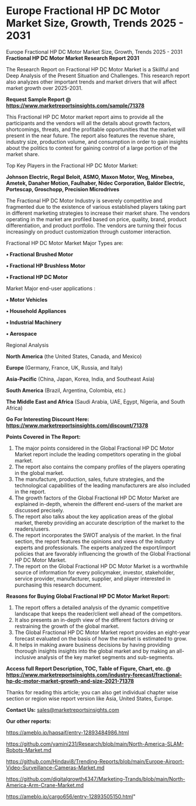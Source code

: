 # Europe Fractional HP DC Motor Market Size, Growth, Trends 2025 - 2031
Europe Fractional HP DC Motor Market Size, Growth, Trends 2025 - 2031
<strong>Fractional HP DC Motor Market Research Report 2031</strong>

The Research Report on Fractional HP DC Motor Market is a Skillful and Deep Analysis of the Present Situation and Challenges. This research report also analyzes other important trends and market drivers that will affect market growth over 2025-2031.

<strong>Request Sample Report @ <a href=https://www.marketreportsinsights.com/sample/71378>https://www.marketreportsinsights.com/sample/71378</a></strong>

This Fractional HP DC Motor market report aims to provide all the participants and the vendors will all the details about growth factors, shortcomings, threats, and the profitable opportunities that the market will present in the near future. The report also features the revenue share, industry size, production volume, and consumption in order to gain insights about the politics to contest for gaining control of a large portion of the market share.

Top Key Players in the Fractional HP DC Motor Market:

<strong>Johnson Electric, Regal Beloit, ASMO, Maxon Motor, Weg, Minebea, Ametek, Danaher Motion, Faulhaber, Nidec Corporation, Baldor Electric, Portescap, Groschopp, Precision Microdrives</strong>

The Fractional HP DC Motor Industry is severely competitive and fragmented due to the existence of various established players taking part in different marketing strategies to increase their market share. The vendors operating in the market are profiled based on price, quality, brand, product differentiation, and product portfolio. The vendors are turning their focus increasingly on product customization through customer interaction.

Fractional HP DC Motor Market Major Types are:

<strong>• Fractional Brushed Motor

• Fractional HP Brushless Motor

• Fractional HP DC Motor</strong>

Market Major end-user applications :

<strong>• Motor Vehicles

• Household Appliances

• Industrial Machinery

• Aerospace</strong>

Regional Analysis

</u><strong><b>North America</b></strong> (the United States, Canada, and Mexico)

<strong><b>Europe </b></strong>(Germany, France, UK, Russia, and Italy)

<strong><b>Asia-Pacific</b></strong> (China, Japan, Korea, India, and Southeast Asia)

<strong><b>South America</b></strong> (Brazil, Argentina, Colombia, etc.)

<strong><b>The Middle East and Africa</b></strong> (Saudi Arabia, UAE, Egypt, Nigeria, and South Africa)

<strong>Go For Interesting Discount Here: <a href=https://www.marketreportsinsights.com/discount/71378>https://www.marketreportsinsights.com/discount/71378</a></strong>

<strong>Points Covered in The Report:</strong>
<ol>
  <li>The major points considered in the Global Fractional HP DC Motor Market report include the leading competitors operating in the global market.</li>
  <li>The report also contains the company profiles of the players operating in the global market.</li>
  <li>The manufacture, production, sales, future strategies, and the technological capabilities of the leading manufacturers are also included in the report.</li>
  <li>The growth factors of the Global Fractional HP DC Motor Market are explained in-depth, wherein the different end-users of the market are discussed precisely.</li>
  <li>The report also talks about the key application areas of the global market, thereby providing an accurate description of the market to the readers/users.</li>
  <li>The report incorporates the SWOT analysis of the market. In the final section, the report features the opinions and views of the industry experts and professionals. The experts analyzed the export/import policies that are favorably influencing the growth of the Global Fractional HP DC Motor Market.</li>
  <li>The report on the Global Fractional HP DC Motor Market is a worthwhile source of information for every policymaker, investor, stakeholder, service provider, manufacturer, supplier, and player interested in purchasing this research document.</li>
</ol>
<strong>Reasons for Buying Global Fractional HP DC Motor Market Report:</strong>

<ol>
  <li>The report offers a detailed analysis of the dynamic competitive landscape that keeps the reader/client well ahead of the competitors.</li>
  <li>It also presents an in-depth view of the different factors driving or restraining the growth of the global market.</li>
  <li>The Global Fractional HP DC Motor Market report provides an eight-year forecast evaluated on the basis of how the market is estimated to grow.</li>
  <li>It helps in making aware business decisions by having providing thorough insights insights into the global market and by making an all-inclusive analysis of the key market segments and sub-segments.</li>
</ol>
<strong>Access full Report Description, TOC, Table of Figure, Chart, etc. @ <a href=https://www.marketreportsinsights.com/industry-forecast/fractional-hp-dc-motor-market-growth-and-size-2021-71378>https://www.marketreportsinsights.com/industry-forecast/fractional-hp-dc-motor-market-growth-and-size-2021-71378</a></strong>


Thanks for reading this article; you can also get individual chapter wise section or region wise report version like Asia, United States, Europe.

<strong>Contact Us:</strong>
sales@marketreportsinsights.com

<strong>Our other reports:</strong>

<a href=https://ameblo.jp/haqsaif/entry-12893484986.html>https://ameblo.jp/haqsaif/entry-12893484986.html</a>

<a href=https://github.com/yamini231/Research/blob/main/North-America-SLAM-Robots-Market.md>https://github.com/yamini231/Research/blob/main/North-America-SLAM-Robots-Market.md</a>

<a href=https://github.com/Hindavi8/Trending-Reports/blob/main/Europe-Airport-Video-Surveillance-Cameras-Market.md>https://github.com/Hindavi8/Trending-Reports/blob/main/Europe-Airport-Video-Surveillance-Cameras-Market.md</a>

<a href=https://github.com/digitalgrowth4347/Marketing-Trands/blob/main/North-America-Arm-Crane-Market.md>https://github.com/digitalgrowth4347/Marketing-Trands/blob/main/North-America-Arm-Crane-Market.md</a>

<a href=https://ameblo.jp/cargo656/entry-12893505150.html>https://ameblo.jp/cargo656/entry-12893505150.html</a>"
